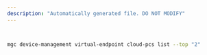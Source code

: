```yaml
---
description: "Automatically generated file. DO NOT MODIFY"
---
```


```bash


mgc device-management virtual-endpoint cloud-pcs list --top "2"

```
